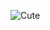 ![Cute](https://www.google.com/search?q=cute+wallpapers&client=firefox-b-d&sxsrf=APq-WBt5RedyxRqPet8PFFSON4rY3VeNiA:1644054552388&tbm=isch&source=iu&ictx=1&vet=1&fir=o4UWZFQo9-gXIM%252C3sJdZifROJ-d6M%252C_%253BhVyK-bn9ZonR0M%252CDInjUxfd0o4riM%252C_%253BiX9tanGJoSU1uM%252CGsqBNnm-xR4mXM%252C_%253BU_apRWElcOvqfM%252CGmA-SdC1-gEPnM%252C_%253BEcAa3OX6F5H4dM%252CciHzeLWbimm_qM%252C_%253BgGxq878wxoiSJM%252CsnuPGJOxksQ9FM%252C_%253BwcC_H9wAfondVM%252COKimdlCUf_OwuM%252C_%253BU5vaFFXDeseniM%252CTHRp_rQQubApKM%252C_%253BhzFumVBx1uBuOM%252CkmEdNUUI5rMt7M%252C_%253B8XxrUI6_Q9xWTM%252CFRgfwaI2bFHFvM%252C_%253BuFnu5HfjRE5kEM%252CtIbfB_j98aRj2M%252C_%253BeADdoHsG5uI5RM%252CUHYx_jSakGrEeM%252C_%253B2Gfh5tbAkOx-rM%252CTwCNGmI94lBDdM%252C_%253BlAXCR6q9fyGC3M%252C-2WMkbKAed69qM%252C_%253Bdq7_vhVCQZ_czM%252Cfu1atsOchHRisM%252C_%253BZoDEgJfbcfxFJM%252Cy5tLkKpM3DX3cM%252C_%253BvSEMdfQyJhxieM%252CTHRp_rQQubApKM%252C_%253Bbuk_dW8hLrARDM%252CdhhzERMTHZ4KhM%252C_%253BinUiqzt2_nVs3M%252CUI1S4VneGYhDOM%252C_%253BIZ9C57YJ8uUmlM%252Csk7iy7jHxAwtTM%252C_%253B0O9iokaGRRmw0M%252CTvfrbOGH_9K6zM%252C_%253BWvKEiHXZy7ZhFM%252CoMxabBtQ5qUGVM%252C_%253BxMj3qY4v1xRrWM%252CtN0-tDZEpx8aMM%252C_%253BN_O0btVSXf4KMM%252CjQYLMyj9i_AkOM%252C_%253BqwuHV0YSTUMmDM%252CFRgfwaI2bFHFvM%252C_%253BLXcXz4UUhbg7FM%252CDInjUxfd0o4riM%252C_&usg=AI4_-kTdk1RwF9S5eeloOCSVHp12wpkOAw&sa=X&ved=2ahUKEwj07Ne8pOj1AhXQwTgGHdsGAm8Q9QF6BAgtEAE#imgrc=iX9tanGJoSU1uM)
